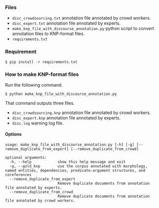 ### Files ###

* `disc_crowdsourcing.txt` annotation file annotated by crowd workers.
* `disc_expert.txt` annotation file annotated by experts.
* `make_knp_file_with_discourse_annotation.py` python script to convert annotation files to KNP-format files.
* `requirements.txt`

### Requirement ###

```
$ pip install -r requirements.txt
```

### How to make KNP-format files ###

Run the following command.

```
$ python make_knp_file_with_discourse_annotation.py
```

That command outputs three files.

* `disc_crowdsourcing.knp` annotation file annotated by crowd workers.
* `disc_expert.knp` annotation file annotated by experts.
* `disc.log` warning log file.

#### Options ####

```
usage: make_knp_file_with_discourse_annotation.py [-h] [-g] [--remove_duplicate_from_expert] [--remove_duplicate_from_crowd]

optional arguments:
  -h, --help            show this help message and exit
  -g, --gold_knp        use the corpus annotated with morphology, named entities, dependencies, predicate-argument structures, and coreferences
  --remove_duplicate_from_expert
                        Remove duplicate documents from annotation file annotated by experts.
  --remove_duplicate_from_crowd
                        Remove duplicate documents from annotation file annotated by crowd workers.
```
